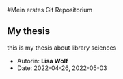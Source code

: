 
#Mein erstes Git Repositorium
## My thesis
this is my thesis about library sciences

- Autorin: **Lisa Wolf**
- Date: 2022-04-26, 2022-05-03
